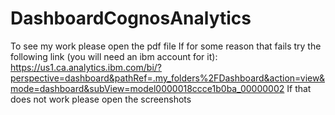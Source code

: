 # DashboardCognosAnalytics
To see my work please open the pdf file
If for some reason that fails try the following link (you will need an ibm account for it): https://us1.ca.analytics.ibm.com/bi/?perspective=dashboard&pathRef=.my_folders%2FDashboard&action=view&mode=dashboard&subView=model0000018ccce1b0ba_00000002
If that does not work please open the screenshots
